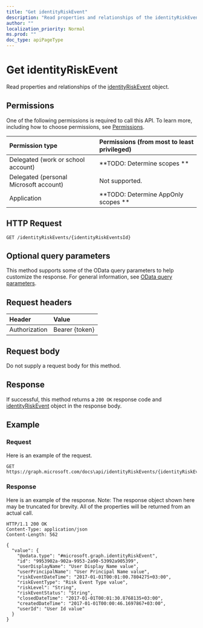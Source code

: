 ```yaml
---
title: "Get identityRiskEvent"
description: "Read properties and relationships of the identityRiskEvent object."
author: ""
localization_priority: Normal
ms.prod: ""
doc_type: apiPageType
---
```


# Get identityRiskEvent

Read properties and relationships of the [identityRiskEvent](../resources/identityriskevent.md) object.

## Permissions
One of the following permissions is required to call this API. To learn more, including how to choose permissions, see [Permissions](/concepts/permissions-reference.md).

|Permission type|Permissions (from most to least privileged)|
|:---|:---|
|Delegated (work or school account)|**TODO: Determine scopes **|
|Delegated (personal Microsoft account)|Not supported.|
|Application|**TODO: Determine AppOnly scopes **|

## HTTP Request
<!-- {
  "blockType": "ignored"
}
-->
``` http
GET /identityRiskEvents/{identityRiskEventsId}
```

## Optional query parameters
This method supports some of the OData query parameters to help customize the response. For general information, see [OData query parameters](/graph/query-parameters).

## Request headers
|Header|Value|
|:---|:---|
|Authorization|Bearer {token}|

## Request body
Do not supply a request body for this method.

## Response
If successful, this method returns a `200 OK` response code and [identityRiskEvent](../resources/identityriskevent.md) object in the response body.

## Example

### Request
Here is an example of the request.
<!-- {
  "blockType": "request",
  "name": "get_identityriskevent"
}
-->
``` http
GET https://graph.microsoft.com/docs\api/identityRiskEvents/{identityRiskEventsId}
```

### Response
Here is an example of the response. Note: The response object shown here may be truncated for brevity. All of the properties will be returned from an actual call.
<!-- {
  "blockType": "response",
  "truncated": true,
  "@odata.type": "microsoft.graph.identityRiskEvent"
}
-->
``` http
HTTP/1.1 200 OK
Content-Type: application/json
Content-Length: 562

{
  "value": {
    "@odata.type": "#microsoft.graph.identityRiskEvent",
    "id": "9953902a-902a-9953-2a90-53992a905399",
    "userDisplayName": "User Display Name value",
    "userPrincipalName": "User Principal Name value",
    "riskEventDateTime": "2017-01-01T00:01:00.7804275+03:00",
    "riskEventType": "Risk Event Type value",
    "riskLevel": "String",
    "riskEventStatus": "String",
    "closedDateTime": "2017-01-01T00:01:30.8768135+03:00",
    "createdDateTime": "2017-01-01T00:00:46.1697867+03:00",
    "userId": "User Id value"
  }
}
```

